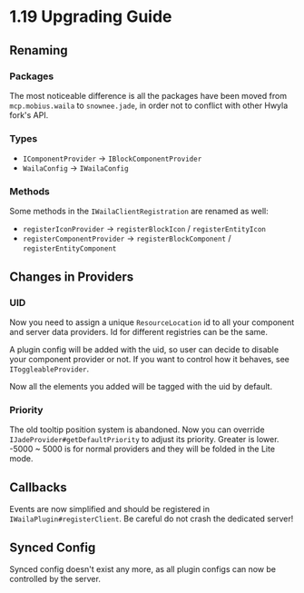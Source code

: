 # 1.19 Upgrading Guide

## Renaming

### Packages

The most noticeable difference is all the packages have been moved from `mcp.mobius.waila` to `snownee.jade`, in order not to conflict with other Hwyla fork's API.

### Types

 - `IComponentProvider` -> `IBlockComponentProvider`
 - `WailaConfig` -> `IWailaConfig`

### Methods

Some methods in the `IWailaClientRegistration` are renamed as well:

 - `registerIconProvider` -> `registerBlockIcon` / `registerEntityIcon`
 - `registerComponentProvider` -> `registerBlockComponent` / `registerEntityComponent`

## Changes in Providers

### UID

Now you need to assign a unique `ResourceLocation` id to all your component and server data providers. Id for different registries can be the same.

A plugin config will be added with the uid, so user can decide to disable your component provider or not. If you want to control how it behaves, see `IToggleableProvider`.

Now all the elements you added will be tagged with the uid by default.

### Priority

The old tooltip position system is abandoned. Now you can override `IJadeProvider#getDefaultPriority` to adjust its priority. Greater is lower. -5000 ~ 5000 is for normal providers and they will be folded in the Lite mode.

## Callbacks

Events are now simplified and should be registered in `IWailaPlugin#registerClient`. Be careful do not crash the dedicated server!

## Synced Config

Synced config doesn't exist any more, as all plugin configs can now be controlled by the server.
